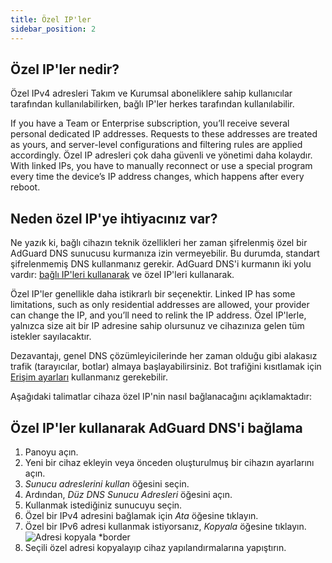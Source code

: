 ```yaml
---
title: Özel IP'ler
sidebar_position: 2
---
```


## Özel IP'ler nedir?

Özel IPv4 adresleri Takım ve Kurumsal aboneliklere sahip kullanıcılar tarafından kullanılabilirken, bağlı IP'ler herkes tarafından kullanılabilir.

If you have a Team or Enterprise subscription, you’ll receive several personal dedicated IP addresses. Requests to these addresses are treated as yours, and server-level configurations and filtering rules are applied accordingly. Özel IP adresleri çok daha güvenli ve yönetimi daha kolaydır. With linked IPs, you have to manually reconnect or use a special program every time the device’s IP address changes, which happens after every reboot.

## Neden özel IP'ye ihtiyacınız var?

Ne yazık ki, bağlı cihazın teknik özellikleri her zaman şifrelenmiş özel bir AdGuard DNS sunucusu kurmanıza izin vermeyebilir. Bu durumda, standart şifrelenmemiş DNS kullanmanız gerekir. AdGuard DNS'i kurmanın iki yolu vardır: [bağlı IP'leri kullanarak](/private-dns/connect-devices/other-options/linked-ip.md) ve özel IP'leri kullanarak.

Özel IP'ler genellikle daha istikrarlı bir seçenektir. Linked IP has some limitations, such as only residential addresses are allowed, your provider can change the IP, and you’ll need to relink the IP address. Özel IP'lerle, yalnızca size ait bir IP adresine sahip olursunuz ve cihazınıza gelen tüm istekler sayılacaktır.

Dezavantajı, genel DNS çözümleyicilerinde her zaman olduğu gibi alakasız trafik (tarayıcılar, botlar) almaya başlayabilirsiniz. Bot trafiğini kısıtlamak için [Erişim ayarları](/private-dns/server-and-settings/access.md) kullanmanız gerekebilir.

Aşağıdaki talimatlar cihaza özel IP'nin nasıl bağlanacağını açıklamaktadır:

## Özel IP'ler kullanarak AdGuard DNS'i bağlama

1. Panoyu açın.
2. Yeni bir cihaz ekleyin veya önceden oluşturulmuş bir cihazın ayarlarını açın.
3. _Sunucu adreslerini kullan_ öğesini seçin.
4. Ardından, _Düz DNS Sunucu Adresleri_ öğesini açın.
5. Kullanmak istediğiniz sunucuyu seçin.
6. Özel bir IPv4 adresini bağlamak için _Ata_ öğesine tıklayın.
7. Özel bir IPv6 adresi kullanmak istiyorsanız, _Kopyala_ öğesine tıklayın.
    ![Adresi kopyala \*border](https://cdn.adtidy.org/content/kb/dns/private/new_dns/connect/dedicated_step7.png)
8. Seçili özel adresi kopyalayıp cihaz yapılandırmalarına yapıştırın.

